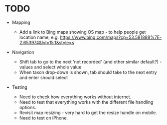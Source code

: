 # TODO

- Mapping
  - Add a link to Bing maps showing OS map - to help people get location name, e.g. https://www.bing.com/maps?cp=53.581888%7E-2.653974&lvl=15.1&style=s

- Navigation
  - Shift tab to go to the next 'not recorded' (and other similar default?) - values and select whole value
  - When taxon drop-down is shown, tab should take to the next entry and enter should select

- Testing
  - Need to check how everything works without internet.
  - Need to test that everything works with the different file handling options.
  - Revisit map resizing - very hard to get the resize handle on mobile.
  - Need to test on iPhone.

